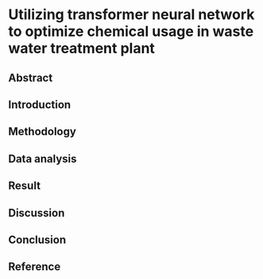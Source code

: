 # Utilizing transformer neural network to optimize chemical usage in waste water treatment plant

## Abstract

## Introduction

## Methodology

## Data analysis

## Result

## Discussion

## Conclusion

## Reference

